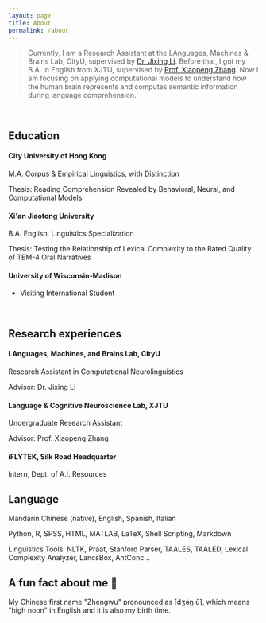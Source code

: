 ```yaml
---
layout: page
title: About
permalink: /about
---
```

> Currently, I am a Research Assistant at the LAnguages, Machines & Brains Lab, CityU, supervised by [Dr. Jixing Li](https://jixing-li.github.io/). Before that, I got my B.A. in English from XJTU, supervised by [Prof. Xiaopeng Zhang](http://gr.xjtu.edu.cn/en/web/zhangxp). Now I am focusing on applying computational models to understand how the human brain represents and computes semantic information during language comprehension.
<br>

## Education
#### City University of Hong Kong
M.A. Corpus & Empirical Linguistics, with Distinction

Thesis: Reading Comprehension Revealed by Behavioral, Neural, and Computational Models

#### Xi'an Jiaotong University
B.A. English, Linguistics Specialization

Thesis: Testing the Relationship of Lexical Complexity to the Rated Quality of TEM-4 Oral Narratives

#### University of Wisconsin-Madison
- Visiting International Student
<br>

## Research experiences
#### LAnguages, Machines, and Brains Lab, CityU
Research Assistant in Computational Neurolinguistics

Advisor: Dr. Jixing Li

#### Language & Cognitive Neuroscience Lab, XJTU
Undergraduate Research Assistant

Advisor: Prof. Xiaopeng Zhang

#### iFLYTEK, Silk Road Headquarter
Intern, Dept. of A.I. Resources
<br>

## Language
Mandarin Chinese (native), English, Spanish, Italian

Python, R, SPSS, HTML, MATLAB, LaTeX, Shell Scripting, Markdown

Linguistics Tools: NLTK, Praat, Stanford Parser, TAALES, TAALED, Lexical Complexity Analyzer, LancsBox, AntConc...
<br>

## A fun fact about me 🥳
My Chinese first name "Zhengwu" pronounced as [dʒə̀ŋ ǔ], which means "high noon" in English and it is also my birth time.  
